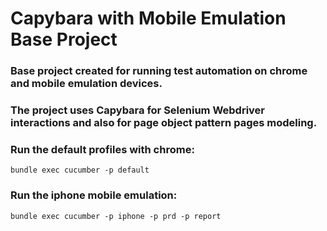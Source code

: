 # Capybara with Mobile Emulation Base Project

### Base project created for running test automation on chrome and mobile emulation devices.

### The project uses Capybara for Selenium Webdriver interactions and also for page object pattern pages modeling.

### Run the default profiles with chrome:
```bundle exec cucumber -p default```

### Run the iphone mobile emulation:
```bundle exec cucumber -p iphone -p prd -p report```
